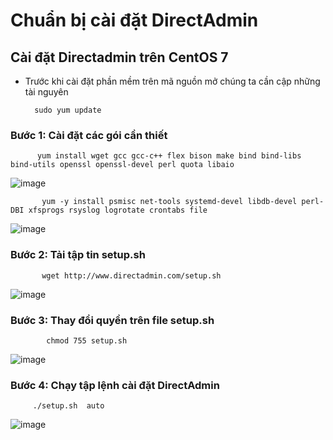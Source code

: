 # Chuẩn bị cài đặt DirectAdmin
## Cài đặt Directadmin trên CentOS 7

-  Trước khi cài đặt phần mềm trên mã nguồn mở chúng ta cần cập những tài nguyên

         sudo yum update
         
### Bước 1:  Cài đặt các gói cần thiết
 
          yum install wget gcc gcc-c++ flex bison make bind bind-libs bind-utils openssl openssl-devel perl quota libaio
 
![image](https://user-images.githubusercontent.com/105496635/188778203-ef128151-c279-47c4-9930-912faa77521d.png)



           yum -y install psmisc net-tools systemd-devel libdb-devel perl-DBI xfsprogs rsyslog logrotate crontabs file
         
![image](https://user-images.githubusercontent.com/105496635/188778360-f27966ea-0788-4306-9d91-6720369fcba5.png)

### Bước 2: Tải tập tin setup.sh

           wget http://www.directadmin.com/setup.sh


![image](https://user-images.githubusercontent.com/105496635/188778491-b1000adb-173c-40ef-bcd3-457d01d93e2e.png)


### Bước 3: Thay đổi quyền trên file setup.sh

            chmod 755 setup.sh

![image](https://user-images.githubusercontent.com/105496635/188778614-70bc1c7c-e450-4f39-aa70-45efb1800426.png)

### Bước 4:  Chạy tập lệnh cài đặt DirectAdmin


         ./setup.sh  auto
           

![image](https://user-images.githubusercontent.com/105496635/188779572-94bbe89f-4a6e-4af7-985d-b5f7a5ff8c2b.png)










































































